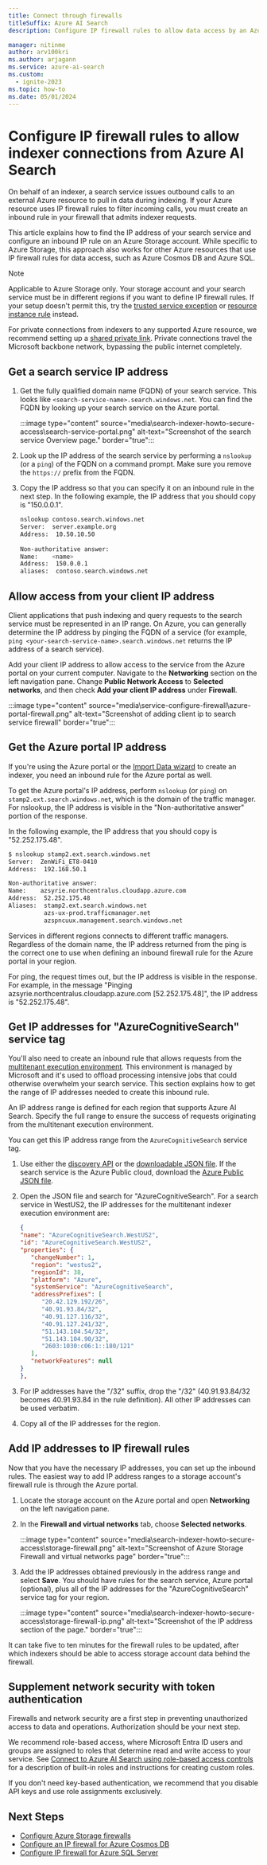 ```yaml
---
title: Connect through firewalls
titleSuffix: Azure AI Search
description: Configure IP firewall rules to allow data access by an Azure AI Search indexer.

manager: nitinme
author: arv100kri
ms.author: arjagann
ms.service: azure-ai-search
ms.custom:
  - ignite-2023
ms.topic: how-to
ms.date: 05/01/2024
---
```


# Configure IP firewall rules to allow indexer connections from Azure AI Search

On behalf of an indexer, a search service issues outbound calls to an external Azure resource to pull in data during indexing. If your Azure resource uses IP firewall rules to filter incoming calls, you must create an inbound rule in your firewall that admits indexer requests.

This article explains how to find the IP address of your search service and configure an inbound IP rule on an Azure Storage account. While specific to Azure Storage, this approach also works for other Azure resources that use IP firewall rules for data access, such as Azure Cosmos DB and Azure SQL.

> [!NOTE]
> Applicable to Azure Storage only. Your storage account and your search service must be in different regions if you want to define IP firewall rules. If your setup doesn't permit this, try the [trusted service exception](search-indexer-howto-access-trusted-service-exception.md) or [resource instance rule](/azure/storage/common/storage-network-security#grant-access-from-azure-resource-instances) instead.
>
> For private connections from indexers to any supported Azure resource, we recommend setting up a [shared private link](search-indexer-howto-access-private.md). Private connections travel the Microsoft backbone network, bypassing the public internet completely.

## Get a search service IP address

1. Get the fully qualified domain name (FQDN) of your search service. This looks like `<search-service-name>.search.windows.net`. You can find the FQDN by looking up your search service on the Azure portal.

   :::image type="content" source="media\search-indexer-howto-secure-access\search-service-portal.png" alt-text="Screenshot of the search service Overview page." border="true":::

1. Look up the IP address of the search service by performing a `nslookup` (or a `ping`) of the FQDN on a command prompt. Make sure you remove the `https://` prefix from the FQDN.

1. Copy the IP address so that you can specify it on an inbound rule in the next step. In the following example, the IP address that you should copy is "150.0.0.1".

   ```bash
   nslookup contoso.search.windows.net
   Server:  server.example.org
   Address:  10.50.10.50
    
   Non-authoritative answer:
   Name:    <name>
   Address:  150.0.0.1
   aliases:  contoso.search.windows.net
   ```

## Allow access from your client IP address

Client applications that push indexing and query requests to the search service must be represented in an IP range. On Azure, you can generally determine the IP address by pinging the FQDN of a service (for example, `ping <your-search-service-name>.search.windows.net` returns the IP address of a search service).

Add your client IP address to allow access to the service from the Azure portal on your current computer. Navigate to the **Networking** section on the left navigation pane. Change **Public Network Access** to **Selected networks**, and then check **Add your client IP address** under **Firewall**.

   :::image type="content" source="media\service-configure-firewall\azure-portal-firewall.png" alt-text="Screenshot of adding client ip to search service firewall" border="true":::

## Get the Azure portal IP address

If you're using the Azure portal or the [Import Data wizard](search-import-data-portal.md) to create an indexer, you need an inbound rule for the Azure portal as well.

To get the Azure portal's IP address, perform `nslookup` (or `ping`) on `stamp2.ext.search.windows.net`, which is the domain of the traffic manager. For nslookup, the IP address is visible in the "Non-authoritative answer" portion of the response. 

In the following example, the IP address that you should copy is "52.252.175.48".

```bash
$ nslookup stamp2.ext.search.windows.net
Server:  ZenWiFi_ET8-0410
Address:  192.168.50.1

Non-authoritative answer:
Name:    azsyrie.northcentralus.cloudapp.azure.com
Address:  52.252.175.48
Aliases:  stamp2.ext.search.windows.net
          azs-ux-prod.trafficmanager.net
          azspncuux.management.search.windows.net
```

Services in different regions connects to different traffic managers. Regardless of the domain name, the IP address returned from the ping is the correct one to use when defining an inbound firewall rule for the Azure portal in your region.

For ping, the request times out, but the IP address is visible in the response. For example, in the message "Pinging azsyrie.northcentralus.cloudapp.azure.com [52.252.175.48]", the IP address is "52.252.175.48".

## Get IP addresses for "AzureCognitiveSearch" service tag

You'll also need to create an inbound rule that allows requests from the [multitenant execution environment](search-indexer-securing-resources.md#indexer-execution-environment). This environment is managed by Microsoft and it's used to offload processing intensive jobs that could otherwise overwhelm your search service. This section explains how to get the range of IP addresses needed to create this inbound rule.

An IP address range is defined for each region that supports Azure AI Search. Specify the full range to ensure the success of requests originating from the multitenant execution environment. 

You can get this IP address range from the `AzureCognitiveSearch` service tag.

1. Use either the [discovery API](/azure/virtual-network/service-tags-overview#use-the-service-tag-discovery-api) or the [downloadable JSON file](/azure/virtual-network/service-tags-overview#discover-service-tags-by-using-downloadable-json-files). If the search service is the Azure Public cloud, download the [Azure Public JSON file](https://www.microsoft.com/download/details.aspx?id=56519).

1. Open the JSON file and search for "AzureCognitiveSearch". For a search service in WestUS2, the IP addresses for the multitenant indexer execution environment are:

    ```json
    {
    "name": "AzureCognitiveSearch.WestUS2",
    "id": "AzureCognitiveSearch.WestUS2",
    "properties": {
       "changeNumber": 1,
       "region": "westus2",
       "regionId": 38,
       "platform": "Azure",
       "systemService": "AzureCognitiveSearch",
       "addressPrefixes": [
          "20.42.129.192/26",
          "40.91.93.84/32",
          "40.91.127.116/32",
          "40.91.127.241/32",
          "51.143.104.54/32",
          "51.143.104.90/32",
          "2603:1030:c06:1::180/121"
       ],
       "networkFeatures": null
    }
    },
    ```

1. For IP addresses have the "/32" suffix, drop the "/32" (40.91.93.84/32 becomes 40.91.93.84 in the rule definition). All other IP addresses can be used verbatim.

1. Copy all of the IP addresses for the region.

## Add IP addresses to IP firewall rules

Now that you have the necessary IP addresses, you can set up the inbound rules. The easiest way to add IP address ranges to a storage account's firewall rule is through the Azure portal. 

1. Locate the storage account on the Azure portal and open **Networking** on the left navigation pane.

1. In the **Firewall and virtual networks** tab, choose **Selected networks**.

   :::image type="content" source="media\search-indexer-howto-secure-access\storage-firewall.png" alt-text="Screenshot of Azure Storage Firewall and virtual networks page" border="true":::

1. Add the IP addresses obtained previously in the address range and select **Save**. You should have rules for the search service, Azure portal (optional), plus all of the IP addresses for the "AzureCognitiveSearch" service tag for your region.

   :::image type="content" source="media\search-indexer-howto-secure-access\storage-firewall-ip.png" alt-text="Screenshot of the IP address section of the page." border="true":::

It can take five to ten minutes for the firewall rules to be updated, after which indexers should be able to access storage account data behind the firewall.

## Supplement network security with token authentication

Firewalls and network security are a first step in preventing unauthorized access to data and operations. Authorization should be your next step. 

We recommend role-based access, where Microsoft Entra ID users and groups are assigned to roles that determine read and write access to your service. See [Connect to Azure AI Search using role-based access controls](search-security-rbac.md) for a description of built-in roles and instructions for creating custom roles.

If you don't need key-based authentication, we recommend that you disable API keys and use role assignments exclusively.

## Next Steps

- [Configure Azure Storage firewalls](/azure/storage/common/storage-network-security)
- [Configure an IP firewall for Azure Cosmos DB](/azure/cosmos-db/how-to-configure-firewall)
- [Configure IP firewall for Azure SQL Server](/azure/azure-sql/database/firewall-configure)
